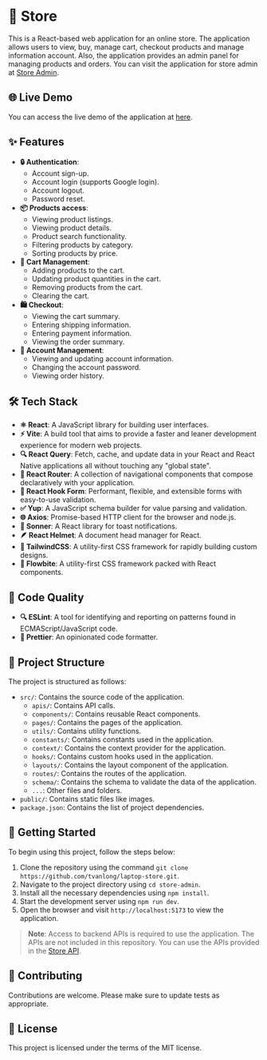 # 🛒 Store

This is a React-based web application for an online store. The application allows users to view, buy, manage cart, checkout products and manage information account. Also, the application provides an admin panel for managing products and orders. You can visit the application for store admin at [Store Admin](https://github.com/tvanlong/store-admin).

## 🌐 Live Demo

You can access the live demo of the application at [here](https://laptop-kt-store.vercel.app/).

## ✨ Features

- **🔒 Authentication**:
  - Account sign-up.
  - Account login (supports Google login).
  - Account logout.
  - Password reset.
- **📦 Products access**:
  - Viewing product listings.
  - Viewing product details.
  - Product search functionality.
  - Filtering products by category.
  - Sorting products by price.
- **🛒 Cart Management**:
  - Adding products to the cart.
  - Updating product quantities in the cart.
  - Removing products from the cart.
  - Clearing the cart.
- **🛍️ Checkout**:
  - Viewing the cart summary.
  - Entering shipping information.
  - Entering payment information.
  - Viewing the order summary.
- **👤 Account Management**:
  - Viewing and updating account information.
  - Changing the account password.
  - Viewing order history.

## 🛠️ Tech Stack

- **⚛️ React**: A JavaScript library for building user interfaces.
- **⚡ Vite**: A build tool that aims to provide a faster and leaner development experience for modern web projects.
- **🔍 React Query**: Fetch, cache, and update data in your React and React Native applications all without touching any "global state".
- **🧭 React Router**: A collection of navigational components that compose declaratively with your application.
- **📝 React Hook Form**: Performant, flexible, and extensible forms with easy-to-use validation.
- **✅ Yup**: A JavaScript schema builder for value parsing and validation.
- **🌐 Axios**: Promise-based HTTP client for the browser and node.js.
- **🔔 Sonner**: A React library for toast notifications.
- **🪶 React Helmet**: A document head manager for React.
- **🎨 TailwindCSS**: A utility-first CSS framework for rapidly building custom designs.
- **💠 Flowbite**: A utility-first CSS framework packed with React components.

## 🧹 Code Quality

- **🔍 ESLint**: A tool for identifying and reporting on patterns found in ECMAScript/JavaScript code.
- **🎨 Prettier**: An opinionated code formatter.

## 📂 Project Structure

The project is structured as follows:

- `src/`: Contains the source code of the application.
  - `apis/`: Contains API calls.
  - `components/`: Contains reusable React components.
  - `pages/`: Contains the pages of the application.
  - `utils/`: Contains utility functions.
  - `constants/`: Contains constants used in the application.
  - `context/`: Contains the context provider for the application.
  - `hooks/`: Contains custom hooks used in the application.
  - `layouts/`: Contains the layout component of the application.
  - `routes/`: Contains the routes of the application.
  - `schema/`: Contains the schema to validate the data of the application.
  - `...`: Other files and folders.
- `public/`: Contains static files like images.
- `package.json`: Contains the list of project dependencies.

## 🚀 Getting Started

To begin using this project, follow the steps below:

1. Clone the repository using the command `git clone https://github.com/tvanlong/laptop-store.git`.
2. Navigate to the project directory using `cd store-admin`.
3. Install all the necessary dependencies using `npm install`.
4. Start the development server using `npm run dev`.
5. Open the browser and visit `http://localhost:5173` to view the application.

> **Note**: Access to backend APIs is required to use the application. The APIs are not included in this repository. You can use the APIs provided in the [Store API](https://github.com/tvanlong/laptop-store-api).

## 🤝 Contributing

Contributions are welcome. Please make sure to update tests as appropriate.

## 📜 License

This project is licensed under the terms of the MIT license.
